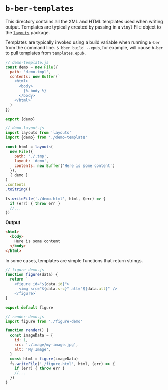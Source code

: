 # `b-ber-templates`

This directory contains all the XML and HTML templates used when writing output. Templates are typically created by passing in a `vinyl` File object to the [`layouts`](https://www.npmjs.com/package/layouts) package.

Templates are typically invoked using a build variable when running `b-ber` from the command line. `$ bber build --epub`, for example, will cause `b-ber` to pull templates from `templates.epub`.

```js
// demo-template.js
const demo = new File({
  path: 'demo.tmpl',
  contents: new Buffer(`
    <html>
      <body>
        {% body %}
      </body>
    </html>`
  )
})

export {demo}
```

```js
// demo-layout.js
import layouts from 'layouts'
import {demo} from './demo-template'

const html = layouts(
  new File({
    path: './.tmp',
    layout: 'demo',
    contents: new Buffer('Here is some content')
  }),
  { demo }
)
.contents
.toString()

fs.writeFile('./demo.html', html, (err) => {
  if (err) { throw err }
  //...
})
```

**Output**

```html
<html>
  <body>
    Here is some content
  </body>
</html>
```

In some cases, templates are simple functions that return strings.

```js
// figure-demo.js
function figure(data) {
  return `
    <figure id="${data.id}">
      <img src="${data.src}" alt="${data.alt}" />
    </figure>`
}

export default figure
```

```js
// render-demo.js
import figure from './figure-demo'

function render() {
  const imageData = {
    id: 1,
    src: './image/my-image.jpg',
    alt: 'My Image',
  }
  const html = figure(imageData)
  fs.writeFile('./figure.html', html, (err) => {
    if (err) { throw err }
    //...
  })
}
```
